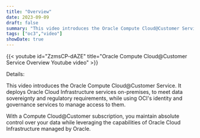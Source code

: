```yaml
---
title: "Overview"
date: 2023-09-09
draft: false
summary: "This video introduces the Oracle Compute Cloud@Customer Service."
tags: ["oc3","video"]
showDate: true
---
```


{{< youtube id="ZzmsCP-dAZE" title="Oracle Compute Cloud@Customer Service Overview Youtube video" >}}

Details:

This video introduces the Oracle Compute Cloud@Customer Service. It deploys Oracle Cloud Infrastructure services on-premises, to meet data sovereignty and regulatory requirements, while using OCI's identity and governance services to manage access to them.

With a Compute Cloud@Customer subscription, you maintain absolute control over your data while leveraging the capabilities of Oracle Cloud Infrastructure managed by Oracle. 